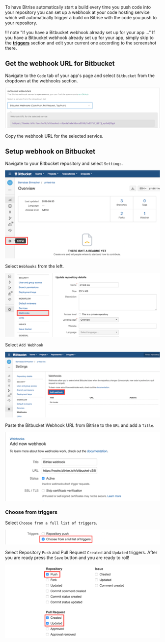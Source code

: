 <p>To have Bitrise automatically start a build every time you push code into your repository you
can set up a webhook at your code hosting service which will automatically
trigger a build on Bitrise with the code you push to your repository.</p>
<p>!!! note &quot;If you have a Bitbucket webhook already set up for your app ...&quot;
If you have a Bitbucket webhook already set up for your app,
simply skip to the <a href="#choose-from-triggers"><strong>triggers</strong></a> section
and edit your current one according to the screenshot there.</p>
<h2>Get the webhook URL for Bitbucket</h2>
<p>Navigate to the <code>Code</code> tab of your app's page and select <code>Bitbucket</code> from the dropdown at the webhooks section.</p>
<p><img src="/img/webhooks/webhooks_bitbucket.png" alt="Screenshot"></p>
<p>Copy the webhook URL for the selected service.</p>
<h2>Setup webhook on Bitbucket</h2>
<p>Navigate to your Bitbucket repository and select <code>Settings</code>.</p>
<p><img src="/img/webhooks/bitbucket_settings.png" alt="Screenshot"></p>
<p>Select <code>Webhooks</code> from the left.</p>
<p><img src="/img/webhooks/bitbucket_settings_webhooks.png" alt="Screenshot"></p>
<p>Select <code>Add Webhook</code></p>
<p><img src="/img/webhooks/bitbucket_add_webhooks.png" alt="Screenshot"></p>
<p>Paste the Bitbucket Webhook URL from Bitrise to the <code>URL</code> and add a <code>Title</code>.</p>
<p><img src="/img/webhooks/bitbucket_webhook_info.png" alt="Screenshot"></p>
<h3>Choose from triggers</h3>
<p>Select <code>Choose from a full list of triggers</code>.</p>
<p><img src="/img/webhooks/bitbucket_webhook_trigger.png" alt="Screenshot"></p>
<p>Select Repository <code>Push</code> and Pull Request <code>Created</code> and <code>Updated</code> triggers. After you are ready press the <code>Save</code> button and you are ready to roll!</p>
<p><img src="/img/webhooks/bitbucket_webhook_push_and_pr.png" alt="Screenshot"></p>
